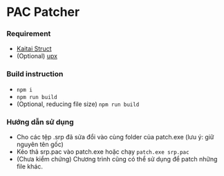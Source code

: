 # PAC Patcher

### Requirement

- [Kaitai Struct](http://kaitai.io/)
- (Optional) [upx](https://upx.github.io/)

### Build instruction

- `npm i`
- `npm run build`
- (Optional, reducing file size) `npm run build`

### Hướng dẫn sử dụng

- Cho các tệp .srp đã sửa đổi vào cùng folder của patch.exe (lưu ý: giữ nguyên tên gốc)
- Kéo thả srp.pac vào patch.exe hoặc chạy `patch.exe srp.pac`
- (Chưa kiểm chứng) Chương trình cũng có thể sử dụng để patch những file khác.